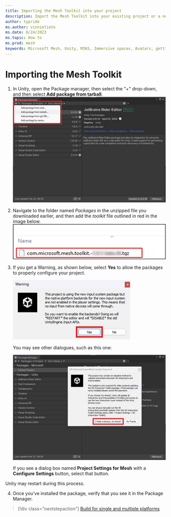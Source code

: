 ```yaml
---
title: Importing the Mesh Toolkit into your project
description: Import the Mesh Toolkit into your existing project or a new project.
author: typride
ms.author: vinnietieto
ms.date: 8/24/2023
ms.topic: How to
ms.prod: mesh
keywords: Microsoft Mesh, Unity, M365, Immersive spaces, Avatars, getting started, documentation, features, toolkit
---
```


# Importing the Mesh Toolkit

1. In Unity, open the Package manager, then select the "+" drop-down, and then select **Add package from tarball**.
    ![___](../../media/get-started-developing-mesh/image009.jpg)

2. Navigate to the folder named *Packages* in the unzipped file you
    downloaded earlier, and then add the *toolkit* file outlined in red
    in the image below.
    ![______](../../media/get-started-developing-mesh/image010.jpg)

3. If you get a Warning, as shown below, select **Yes** to allow the
    packages to properly configure your project.

    ![_____](../../media/get-started-developing-mesh/image011.jpg)

    You may see other dialogues, such as this one:

    ![______](../../media/get-started-developing-mesh/image012.jpg)

    If you see a dialog box named **Project Settings for Mesh** with a **Configure Settings** button, select that button.
>
Unity may restart during this process.

4. Once you've installed the package, verify that you see it in the
    Package Manager.

> [!div class="nextstepaction"]
> [Build for single and multiple platforms](build-for-single-and-multiple-platforms.md)


    